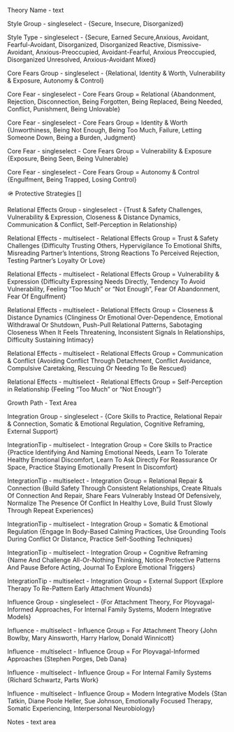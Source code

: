 Theory Name - text

Style Group - singleselect - {Secure, Insecure, Disorganized}

Style Type - singleselect - {Secure, Earned Secure,Anxious, Avoidant, Fearful-Avoidant, Disorganized, Disorganized Reactive, Dismissive-Avoidant, Anxious-Preoccupied, Avoidant-Fearful, Anxious Preoccupied, Disorganized Unresolved, Anxious-Avoidant Mixed}

Core Fears Group - singleselect - {Relational, Identity & Worth, Vulnerability & Exposure, Autonomy & Control}

Core Fear - singleselect - Core Fears Group = Relational {Abandonment, Rejection, Disconnection, Being Forgotten, Being Replaced, Being Needed, Conflict, Punishment, Being Unlovable}

Core Fear - singleselect - Core Fears Group = Identity & Worth {Unworthiness, Being Not Enough, Being Too Much, Failure, Letting Someone Down, Being a Burden, Judgment}

Core Fear - singleselect - Core Fears Group = Vulnerability & Exposure {Exposure, Being Seen, Being Vulnerable}

Core Fear - singleselect - Core Fears Group = Autonomy & Control {Engulfment, Being Trapped, Losing Control}

🪖 Protective Strategies []

Relational Effects Group - singleselect - {Trust & Safety Challenges, Vulnerability & Expression, Closeness & Distance Dynamics, Communication & Conflict, Self-Perception in Relationship}

Relational Effects - multiselect - Relational Effects Group = Trust & Safety Challenges {Difficulty Trusting Others, Hypervigilance To Emotional Shifts, Misreading Partner’s Intentions, Strong Reactions To Perceived Rejection, Testing Partner’s Loyalty Or Love}

Relational Effects - multiselect - Relational Effects Group = Vulnerability & Expression {Difficulty Expressing Needs Directly, Tendency To Avoid Vulnerability, Feeling “Too Much” or “Not Enough”, Fear Of Abandonment, Fear Of Engulfment}

Relational Effects - multiselect - Relational Effects Group = Closeness & Distance Dynamics {Clinginess Or Emotional Over-Dependence, Emotional Withdrawal Or Shutdown, Push-Pull Relational Patterns, Sabotaging Closeness When It Feels Threatening, Inconsistent Signals In Relationships, Difficulty Sustaining Intimacy}

Relational Effects - multiselect - Relational Effects Group = Communication & Conflict {Avoiding Conflict Through Detachment, Conflict Avoidance, Compulsive Caretaking, Rescuing Or Needing To Be Rescued}

Relational Effects - multiselect - Relational Effects Group = Self-Perception in Relationship {Feeling “Too Much” or “Not Enough”}

Growth Path - Text Area

Integration Group - singleselect - {Core Skills to Practice, Relational Repair & Connection, Somatic & Emotional Regulation, Cognitive Reframing, External Support}

IntegrationTip - multiselect - Integration Group = Core Skills to Practice {Practice Identifying And Naming Emotional Needs, Learn To Tolerate Healthy Emotional Discomfort, Learn To Ask Directly For Reassurance Or Space, Practice Staying Emotionally Present In Discomfort}

IntegrationTip - multiselect - Integration Group = Relational Repair & Connection {Build Safety Through Consistent Relationships, Create Rituals Of Connection And Repair, Share Fears Vulnerably Instead Of Defensively, Normalize The Presence Of Conflict In Healthy Love, Build Trust Slowly Through Repeat Experiences}

IntegrationTip - multiselect - Integration Group = Somatic & Emotional Regulation {Engage In Body-Based Calming Practices, Use Grounding Tools During Conflict Or Distance, Practice Self-Soothing Techniques}

IntegrationTip - multiselect - Integration Group = Cognitive Reframing {Name And Challenge All-Or-Nothing Thinking, Notice Protective Patterns And Pause Before Acting, Journal To Explore Emotional Triggers}

IntegrationTip - multiselect - Integration Group = External Support {Explore Therapy To Re-Pattern Early Attachment Wounds}

Influence Group - singleselect - {For Attachment Theory, For Ployvagal-Informed Approaches, For Internal Family Systems, Modern Integrative Models}

Influence - multiselect - Influence Group = For Attachment Theory {John Bowlby, Mary Ainsworth, Harry Harlow, Donald Winnicott}

Influence - multiselect - Influence Group = For Ployvagal-Informed Approaches {Stephen Porges, Deb Dana}

Influence - multiselect - Influence Group = For Internal Family Systems {Richard Schwartz, Parts Work}

Influence - multiselect - Influence Group = Modern Integrative Models {Stan Tatkin, Diane Poole Heller, Sue Johnson, Emotionally Focused Therapy, Somatic Experiencing, Interpersonal Neurobiology}

Notes - text area